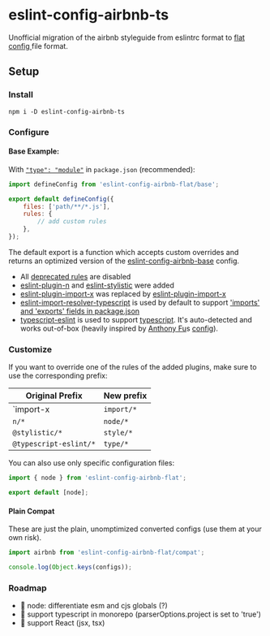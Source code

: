 # eslint-config-airbnb-ts

Unofficial migration of the airbnb styleguide from eslintrc format to [flat config ](https://eslint.org/docs/latest/use/configure/configuration-files-new) file format.

## Setup

### Install

```
npm i -D eslint-config-airbnb-ts
```

### Configure

#### Base Example:

With [`"type": "module"`](https://nodejs.org/api/packages.html#type) in `package.json` (recommended):

```js
import defineConfig from 'eslint-config-airbnb-flat/base';

export default defineConfig({
	files: ['path/**/*.js'],
	rules: {
		// add custom rules
	},
});
```

The default export is a function which accepts custom overrides and returns an optimized version of the [eslint-config-airbnb-base](https://github.com/airbnb/javascript/tree/master/packages/eslint-config-airbnb-base) config.

- All [deprecated rules](./data/legacy.json) are disabled
- [eslint-plugin-n](https://github.com/eslint-community/eslint-plugin-n) and [eslint-stylistic](https://github.com/eslint-stylistic/eslint-stylistic) were added
- [eslint-plugin-import-x](https://github.com/import-js/eslint-plugin-import) was replaced by [eslint-plugin-import-x](https://github.com/un-ts/eslint-plugin-import-x)
- [eslint-import-resolver-typescript](https://www.npmjs.com/package/eslint-import-resolver-typescript) is used by default to support ['imports' and 'exports' fields in package.json](https://github.com/import-js/eslint-plugin-import/issues/1868)
- [typescript-eslint](https://github.com/typescript-eslint/typescript-eslint) is used to support [typescript](https://www.typescriptlang.org/). It's auto-detected and works out-of-box (heavily inspired by [Anthony Fu](https://github.com/antfu)s [config](https://github.com/antfu/eslint-config/tree/main)).

### Customize

If you want to override one of the rules of the added plugins, make sure to use the corresponding prefix:

| Original Prefix        | New prefix  |
| ---------------------- | ----------- |
| `import-x              | `import/*`  |
| `n/*`                  | `node/*`    |
| `@stylistic/*`         | `style/*`   |
| `@typescript-eslint/*` | `type/*`    |

You can also use only specific configuration files:

```js
import { node } from 'eslint-config-airbnb-flat';

export default [node];
```

#### Plain Compat

These are just the plain, unomptimized converted configs (use them at your own risk).

```js
import airbnb from 'eslint-config-airbnb-flat/compat';

console.log(Object.keys(configs));
```

### Roadmap

- 🔳 node: differentiate esm and cjs globals (?)
- 🔳 support typescript in monorepo (parserOptions.project is set to 'true')
- 🔳 support React (jsx, tsx)
